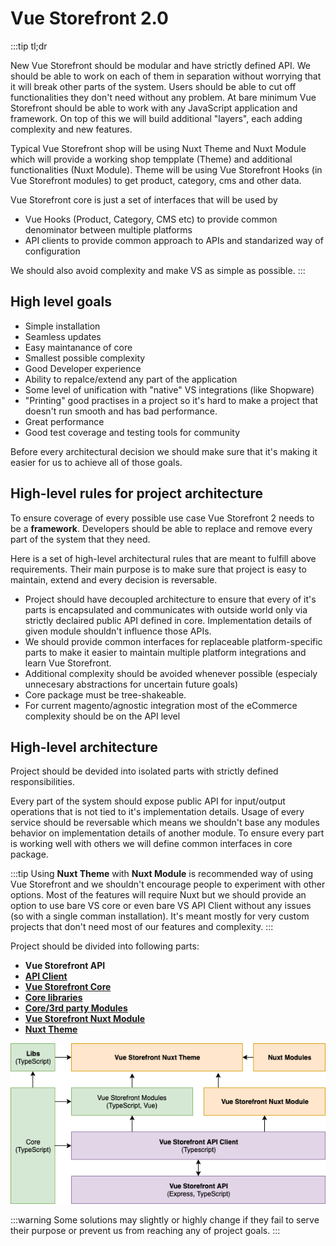 # Vue Storefront 2.0

:::tip tl;dr

New Vue Storefront should be modular and have strictly defined API. We should be able to work on each of them in separation without worrying that it will break other parts of the system. Users should be able to cut off functionalities they don't need without any problem. At bare minimum Vue Storefront should be able to work with any JavaScript application and framework. On top of this we will build additional "layers", each adding complexity and new features.

Typical Vue Storefront shop will be using Nuxt Theme and Nuxt Module which will provide a working shop tempplate (Theme) and additional functionalities (Nuxt Module). Theme will be using Vue Storefront Hooks (in Vue Storefront modules) to get product, category, cms and other data.

Vue Storefront core is just a set of interfaces that will be used by
- Vue Hooks (Product, Category, CMS etc) to provide common denominator between multiple platforms
- API clients to provide common approach to APIs and standarized way of configuration

We should also avoid complexity and make VS as simple as possible.
:::


## High level goals

- Simple installation
- Seamless updates
- Easy maintanance of core 
- Smallest possible complexity
- Good Developer experience
- Ability to repalce/extend any part of the application
- Some level of unification with "native" VS integrations (like Shopware)
- "Printing" good practises in a project so it's hard to make a project that doesn't run smooth and has bad performance.
- Great performance
- Good test coverage and testing tools for community

Before every architectural decision we should make sure that it's making it easier for us to achieve all of those goals.

## High-level rules for project architecture

To ensure coverage of every possible use case Vue Storefront 2 needs to be a **framework**. Developers should be able to replace and remove every part of the system that they need.

Here is a set of high-level architectural rules that are meant to fulfill above requirements. Their main purpose is to make sure that project is easy to maintain, extend and every decision is reversable.

- Project should have decoupled architecture to ensure that every of it's parts is encapsulated and communicates with outside world only via strictly declaired public API defined in core. Implementation details of given module shouldn't influence those APIs.
- We should provide common interfaces for replaceable platform-specific parts to make it easier to maintain multiple platform integrations and learn Vue Storefront.
- Additional complexity should be avoided whenever possible (especialy unnecesary abstractions for uncertain future goals)
- Core package must be tree-shakeable.
- For current magento/agnostic integration most of the eCommerce complexity should be on the API level

## High-level architecture

Project should be devided into isolated parts with strictly defined responsibilities.

Every part of the system should expose public API for input/output operations that is not tied to it's implementation details. Usage of every service should be reversable which means we shouldn't base any modules behavior on implementation details of another module. To ensure every part is working well with others we will define common interfaces in core package.

:::tip
Using **Nuxt Theme** with **Nuxt Module** is recommended way of using Vue Storefront and we shouldn't encourage people to experiment with other options. Most of the features will require Nuxt but we should provide an option to use bare VS core or even bare VS API Client without any issues (so with a single comman installation). It's meant mostly for very custom projects that don't need most of our features and complexity.
:::

Project should be divided into following parts:

- **Vue Storefront API** 
- [**API Client**](./rfc/api-client.md) 
- [**Vue Storefront Core**](./rfc/core.md) 
- [**Core libraries**](./rfc/libraries.md) 
- [**Core/3rd party Modules**](./rfc/modules.md) 
- [**Vue Storefront Nuxt Module**](./rfc/nuxt-module.md) 
- [**Nuxt Theme**](./rfc/nuxt-theme.md)

<center><img src="./rfc/assets/vs-high-level-architecture-diagram.png" /></center>

:::warning
 Some solutions may slightly or highly change if they fail to serve their purpose or prevent us from reaching any of project goals.
:::
